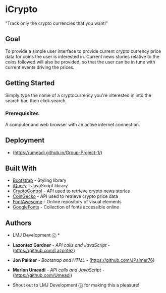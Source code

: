 
# iCrypto

"Track only the crypto currencies that you want!"

## Goal

To provide a simple user interface to provide current crypto currency price data for coins the user is interested in. Current news stories relative to the coins followed will also be provided, so that the user can be in tune with current events driving the prices.

## Getting Started

Simply type the name of a cryptocurrency you're interested in into the search bar, then click search.

### Prerequisites

A computer and web browser with an active internet connection.

## Deployment

* (https://umeadi.github.io/Group-Project-1/)

## Built With

* [Bootstrap](https://getbootstrap.com/) - Styling library
* [jQuery](https://jquery.com/) - JavaScript library
* [CryptoControl](https://cryptocontrol.io/en/developers/apis) - API used to retrieve crypto news stories
* [CoinGecko](https://www.coingecko.com/en/api) - API used to retrieve crypto price data
* [FontAwesome](https://fontawesome.com/?from=io) - Online repository of visual elements
* [GoogleFonts](https://fonts.google.com/) - Collection of fonts accessible online

## Authors

* LMJ Development ⓒ *

* **Lazontez Gardner** - *API calls and JavaScript* - (https://github.com/Lazontez)
* **Jon Palmer** - *Bootstrap and HTML* - (https://github.com/JPalmer76)
* **Marlon Umeadi** - *API calls and JavaScript* - (https://github.com/Umeadi)



* Shout out to LMJ Development ⓒ for making this a pleasure!
